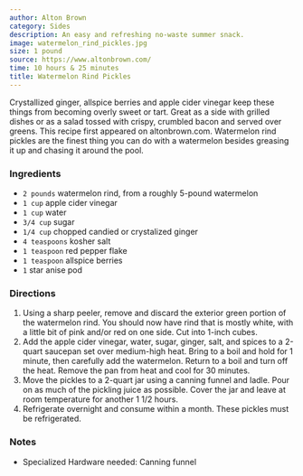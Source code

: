 ```yaml
---
author: Alton Brown
category: Sides
description: An easy and refreshing no-waste summer snack.
image: watermelon_rind_pickles.jpg
size: 1 pound
source: https://www.altonbrown.com/
time: 10 hours & 25 minutes
title: Watermelon Rind Pickles
---
```


Crystallized ginger, allspice berries and apple cider vinegar keep these things from becoming overly sweet or tart. Great as a side with grilled dishes or as a salad tossed with crispy, crumbled bacon and served over greens. This recipe first appeared on altonbrown.com. Watermelon rind pickles are the finest thing you can do with a watermelon besides greasing it up and chasing it around the pool.

### Ingredients

* `2 pounds` watermelon rind, from a roughly 5-pound watermelon
* `1 cup` apple cider vinegar
* `1 cup` water
* `3/4 cup` sugar
* `1/4 cup` chopped candied or crystalized ginger 
* `4 teaspoons` kosher salt
* `1 teaspoon` red pepper flake
* `1 teaspoon` allspice berries
* `1` star anise pod

### Directions

1. Using a sharp peeler, remove and discard the exterior green portion of the watermelon rind. You should now have rind that is mostly white, with a little bit of pink and/or red on one side. Cut into 1-inch cubes. 
2. Add the apple cider vinegar, water, sugar, ginger, salt, and spices to a 2-quart saucepan set over medium-high heat. Bring to a boil and hold for 1 minute, then carefully add the watermelon. Return to a boil and turn off the heat. Remove the pan from heat and cool for 30 minutes.
3. Move the pickles to a 2-quart jar using a canning funnel and ladle. Pour on as much of the pickling juice as possible. Cover the jar and leave at room temperature for another 1 1/2 hours.
4. Refrigerate overnight and consume within a month. These pickles must be refrigerated.

### Notes

- Specialized Hardware needed: Canning funnel